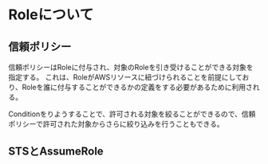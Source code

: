 # Roleについて
## 信頼ポリシー
信頼ポリシーはRoleに付与され、対象のRoleを引き受けることができる対象を指定する。
これは、RoleがAWSリソースに紐づけられることを前提にしており、Roleを誰に付与することができるかの定義をする必要があるために利用される。


Conditionをりようすることで、許可される対象を絞ることができるので、信頼ポリシーで許可された対象からさらに絞り込みを行うこともできる。


## STSとAssumeRole